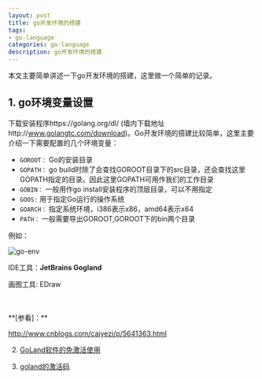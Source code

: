 ```yaml
---
layout: post
title: go开发环境的搭建
tags:
- go-language
categories: go-language
description: go开发环境的搭建
---
```


本文主要简单讲述一下go开发环境的搭建，这里做一个简单的记录。

<!-- more -->


## 1. go环境变量设置

下载安装程序https://golang.org/dl/ (墙内下载地址http://www.golangtc.com/download)。Go开发环境的搭建比较简单，这里主要介绍一下需要配置的几个环境变量：

* ```GOROOT：``` Go的安装目录
* ```GOPATH：``` go build时除了会查找GOROOT目录下的src目录，还会查找这里GOPATH指定的目录。因此这里GOPATH可用作我们的工作目录
* ```GOBIN：``` 一般用作go install安装程序的顶层目录，可以不用指定
* ```GOOS:``` 用于指定Go运行的操作系统
* ```GOARCH：``` 指定系统环境，i386表示x86，amd64表示x64
* ```PATH：``` 一般需要导出GOROOT,GOROOT下的bin两个目录

例如：

![go-env](https://ivanzz1001.github.io/records/assets/img/go/go-env.png)


IDE工具：**JetBrains Gogland**

画图工具: EDraw



<br />
<br />
**[参看]：**

http://www.cnblogs.com/caiyezi/p/5641363.html

2. [GoLand软件的免激活使用](http://blog.csdn.net/benben_2015/article/details/78725467)

3. [goland的激活码](https://www.cnblogs.com/aomi/p/8288137.html)

<br />
<br />
<br />


